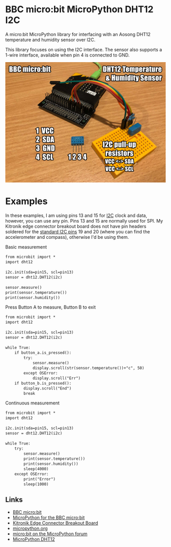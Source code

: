 # BBC micro:bit MicroPython DHT12 I2C

A micro:bit MicroPython library for interfacing with an Aosong DHT12 temperature and humidity sensor over I2C.

This library focuses on using the I2C interface. The sensor also supports a 1-wire interface, available when pin 4 is connected to GND.

![demo](docs/demo.jpg)

# Examples

In these examples, I am using pins 13 and 15 for [I2C](http://microbit-micropython.readthedocs.io/en/latest/i2c.html) clock and data, however, you can use any pin. Pins 13 and 15 are normally used for SPI.
My Kitronik edge connector breakout board does not have pin headers soldered for the [standard I2C pins](http://microbit-micropython.readthedocs.io/en/latest/pin.html) 19 and 20 (where you can find the accelerometer and compass), otherwise I'd be using them.

Basic measurement

```
from microbit import *
import dht12

i2c.init(sda=pin15, scl=pin13)
sensor = dht12.DHT12(i2c)

sensor.measure()
print(sensor.temperature())
print(sensor.humidity())
```

Press Button A to measure, Button B to exit

```
from microbit import *
import dht12

i2c.init(sda=pin15, scl=pin13)
sensor = dht12.DHT12(i2c)

while True:
	if button_a.is_pressed():
		try:
			sensor.measure()
			display.scroll(str(sensor.temperature())+"c", 50)
		except OSError:
			display.scroll("Err")
	if button_b.is_pressed():
		display.scroll("End")
		break
```

Continuous measurement

```
from microbit import *
import dht12

i2c.init(sda=pin15, scl=pin13)
sensor = dht12.DHT12(i2c)

while True:
	try:
		sensor.measure()
		print(sensor.temperature())
		print(sensor.humidity())
		sleep(4000)
	except OSError:
		print("Error")
		sleep(1000)
```

## Links

* [BBC micro:bit](http://microbit.org/)
* [MicroPython for the BBC micro:bit](https://github.com/bbcmicrobit/micropython)
* [Kitronik Edge Connector Breakout Board](https://www.https://www.kitronik.co.uk/5601b-edge-connector-breakout-board-for-bbc-microbit-pre-built.html.co.uk/5601b-edge-connector-breakout-board-for-bbc-microbit-pre-built.html)
* [micropython.org](http://micropython.org)
* [micro:bit on the MicroPython forum](https://forum.micropython.org/viewforum.php?f=17)
* [MicroPython DHT12](https://github.com/mcauser/micropython-dht12)
